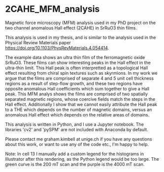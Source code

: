 # 2CAHE_MFM_analysis
Magnetic force microscopy (MFM) analysis used in my PhD project on the two channel anomalous Hall effect (2CAHE) in SrRuO3 thin films.

This analysis is used in my thesis, and is similar to the analysis used in the Physical Review Materials paper https://doi.org/10.1103/PhysRevMaterials.4.054414.

The example data shows an ultra thin film of the ferromagnetic oxide SrRuO3. These films can show interesting peaks in the Hall effect in the ultra-thin limit. This Hall peak is often interpretted as a topological Hall effect resulting from chiral spin textures such as skyrmions. In my work we argue that the films are comprised of separate 4 and 5 unit cell thickness regions as a result of step-flow growth, and these two regions have opposite anomalous Hall coefficients which sum together to give a Hall peak. This MFM analys shows the films are comprised of two spatially separated magnetic regions, whose coercive fields match the steps in the Hall effect. Additionally I show that we cannot easily attribute the Hall peak to a THE which depends on the number of magnetic domains, versus an anomalous Hall effect which depends on the relative areas of domains.

This analysis is written in Python, and I use a Jupyter notebook. The libraries 'cv2' and 'pySPM' are not included with Anaconda by default.

Please contact me graham.kimbell at unige.ch if you have any questions about this work, or want to use any of the code etc., I'm happy to help.

Note: In cell 13 I manually add a custom legend for the histograms in Illustrator after this rendering, as the Python legend would be too large. The green curve is the 200 mT scan and the purple is the 4000 mT scan.
